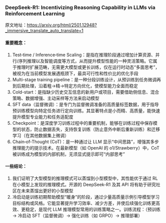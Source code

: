 ### DeepSeek-R1: Incentivizing Reasoning Capability in LLMs via Reinforcement Learning

原文地址：https://arxiv.org/html/2501.12948?_immersive_translate_auto_translate=1


#### 重要概念：
1. Test‑time / Inference‑time Scaling：是指在推理阶段通过增加计算资源、并行/序列推理以及智能调度等方式，从而提升模型性能的一种灵活策略。它属于推理时扩展范畴，无需更大模型或更长训练，仅在运行时动态“多面思考”，被视为在当前模型发展遇瓶颈下，最具可行性和性价比的优化手段
2. Multi-stage training pipeline：是一种分段训练设计，从预训练到任务微调再到后期处理，沿着粗→精→特定方向优化，使模型能力全面而稳定
3. Cold-start：是指缺少历史交互信息的新用户或项目，需要借助侧信息、混合策略、数据增强、主动采样等方法来启动模型
4. SFT data（监督微调）：是专门为监督微调准备的高质量标签数据，用于指导预训练模型向特定任务进行定向训练。其显著特点是小而精、高质量，能快速提升模型专业能力和任务适配度
5. Checkpoint：是深度学习训练过程中的重要机制，能够在训练过程中保存模型的状态，防止数据丢失，支持恢复训练（防止意外中断后重新训练）和迁移学习（在其他数据集上微调）
6. Chain‑of‑Thought (CoT)：是一种通过让 LLM 显示“中间思路”，增强其多步推理能力的提示技术。在最新模型（如 OpenAI 的 o1/Strawberry）中，CoT 被训练成为模型的内部机制，无须显式提示即可“内部思考”



#### 一些结论：
1. 我们证明了大型模型的推理模式可以蒸馏到小型模型中，其性能优于通过 RL 在小模型上发现的推理模式。开源的 DeepSeek-R1 及其 API 将有助于研究社区在未来蒸馏出更好的小型模型
2. 冷启动是训练初期帮助模型“暖身”的阶段，通过少量高质量示例引导模型学习目标结构或风格。它能显著提升学习效率、减少方差，并使后续强化训练更高效、更稳定，是现代 LLM 推理模型常用的训练策略之一。训练流程：（预训练 → 冷启动 SFT（监督微调）→ 强化训练（如 GRPO）→ 推理部署）

